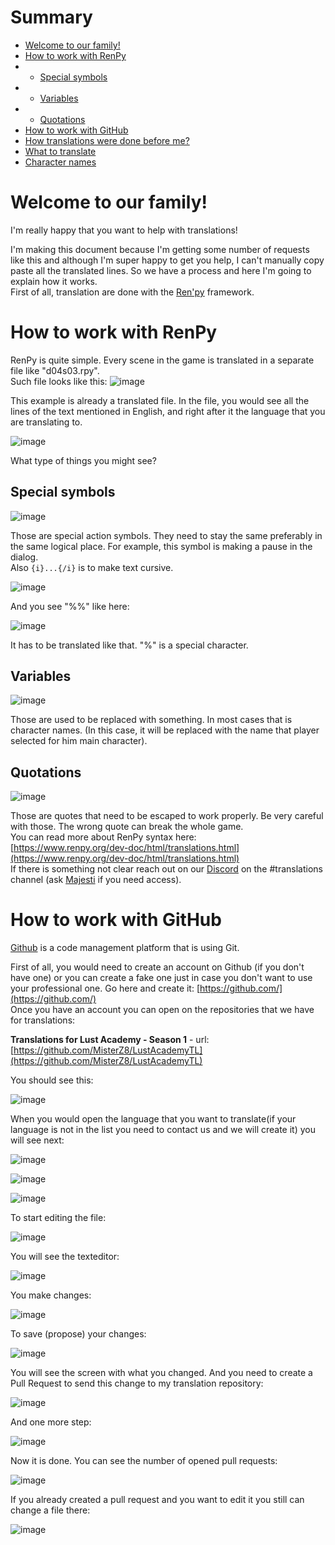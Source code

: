 # Summary

- [Welcome to our family!](#Welcome-to-our-family)
- [How to work with RenPy](#how-to-work-with-renpy)
- - [Special symbols](#special-symbols)
- - [Variables](#variables)
- - [Quotations](#quotations)
- [How to work with GitHub](#how-to-work-with-github)
- [How translations were done before me?](#how-translations-were-done-before-me)
- [What to translate](#what-to-translate)
- [Character names](#character-names)

# Welcome to our family!

I'm really happy that you want to help with translations!

I'm making this document because I'm getting some number of requests like this and although I'm super happy to get you help, I can't manually copy paste all the translated lines. So we have a process and here I'm going to explain how it works.  
First of all, translation are done with the [Ren'py](https://www.renpy.org/) framework.

# How to work with RenPy

RenPy is quite simple. Every scene in the game is translated in a separate file like "d04s03.rpy".  
Such file looks like this:
![image](https://user-images.githubusercontent.com/79453594/151206128-e7c724dc-f4a1-44bf-b898-1d1991bf6bc0.png)

This example is already a translated file. In the file, you would see all the lines of the text mentioned in English, and right after it the language that you are translating to.

![image](https://user-images.githubusercontent.com/79453594/151206419-6e75269a-bb1a-481b-9153-790fa30cb807.png)

What type of things you might see?

Special symbols
----
![image](https://user-images.githubusercontent.com/79453594/151206700-71746758-5fc8-48d8-9281-af3087f8ae46.png)

Those are special action symbols. They need to stay the same preferably in the same logical place. For example, this symbol is making a pause in the dialog.  
Also `{i}...{/i}` is to make text cursive.

![image](https://user-images.githubusercontent.com/79453594/151210790-06b79fd2-e2c6-423c-8b18-0df8cdfc9f63.png)

And you see "%%" like here:

![image](https://user-images.githubusercontent.com/79453594/151210876-d21ef443-69bf-4ebf-a957-5ecea9a8ff61.png)

It has to be translated like that. "%" is a special character.

## Variables

![image](https://user-images.githubusercontent.com/79453594/151210978-ae9c96c7-5041-4644-a025-1644ac4794a9.png)

Those are used to be replaced with something. In most cases that is character names. (In this case, it will be replaced with the name that player selected for him main character).

## Quotations

![image](https://user-images.githubusercontent.com/79453594/151211042-a4ad8faf-36c4-403b-ba5c-16b3dd6d84e8.png)

Those are quotes that need to be escaped to work properly. Be very careful with those. The wrong quote can break the whole game.  
You can read more about RenPy syntax here:  
[https://www.renpy.org/dev-doc/html/translations.html](https://www.renpy.org/dev-doc/html/translations.html)  
If there is something not clear reach out on our [Discord](https://discord.gg/tjNvTcew) on the #translations channel (ask [Majesti](https://discordapp.com/users/Majesti#4005) if you need access). 

# How to work with GitHub

[Github](https://github.com/) is a code management platform that is using Git.

First of all, you would need to create an account on Github (if you don't have one) or you can create a fake one just in case you don't want to use your professional one. Go here and create it: [https://github.com/](https://github.com/)  
Once you have an account you can open on the repositories that we have for translations:

**Translations for Lust Academy - Season 1** - url: [https://github.com/MisterZ8/LustAcademyTL](https://github.com/MisterZ8/LustAcademyTL)

You should see this:

![image](https://user-images.githubusercontent.com/79453594/151213502-adc127ac-02a7-4c98-8929-86c2df9835f1.png)

When you would open the language that you want to translate(if your language is not in the list you need to contact us and we will create it) you will see next:

![image](https://user-images.githubusercontent.com/79453594/151214260-e2844897-ce09-4807-b80c-ae4a81494ef2.png)

![image](https://user-images.githubusercontent.com/79453594/151214320-fc8468b1-2a4e-4779-95b9-a12ea1c2b9f6.png)

![image](https://user-images.githubusercontent.com/79453594/151214825-17511157-4ac9-4725-a276-e601aa98a990.png)

To start editing the file:

![image](https://user-images.githubusercontent.com/79453594/151214941-ffd28507-433e-41ee-8fdb-08fd4772f6af.png)

You will see the texteditor:

![image](https://user-images.githubusercontent.com/79453594/151215094-1f87dce8-728c-455e-963e-68516a193207.png)

You make changes:

![image](https://user-images.githubusercontent.com/79453594/151215201-685efc9c-67e0-4dcd-aa0c-b6ead15662bf.png)

To save (propose) your changes:

![image](https://user-images.githubusercontent.com/79453594/151215261-16e4313b-5169-4ea1-abd1-8d636adde572.png)

You will see the screen with what you changed. And you need to create a Pull Request to send this change to my translation repository:

![image](https://user-images.githubusercontent.com/79453594/151219664-f1c5b898-624e-4f3e-859a-ecbfe33a7eeb.png)

And one more step:

![image](https://user-images.githubusercontent.com/79453594/151219861-4f112957-c354-4b89-a6c9-a85194a0033b.png)

Now it is done. You can see the number of opened pull requests:

![image](https://user-images.githubusercontent.com/79453594/151220457-fe26de9f-dbae-4cfa-a2cc-550eaa04f145.png)

If you already created a pull request and you want to edit it you still can change a file there:

![image](https://user-images.githubusercontent.com/79453594/151221347-1893e174-694a-4654-97ac-bb8b007ffe0d.png)



	


	
	
	
	
	
	
	
	
	
	
	
	
	
	
	
	
	
	
	
	
	
	
	
	
	
	
